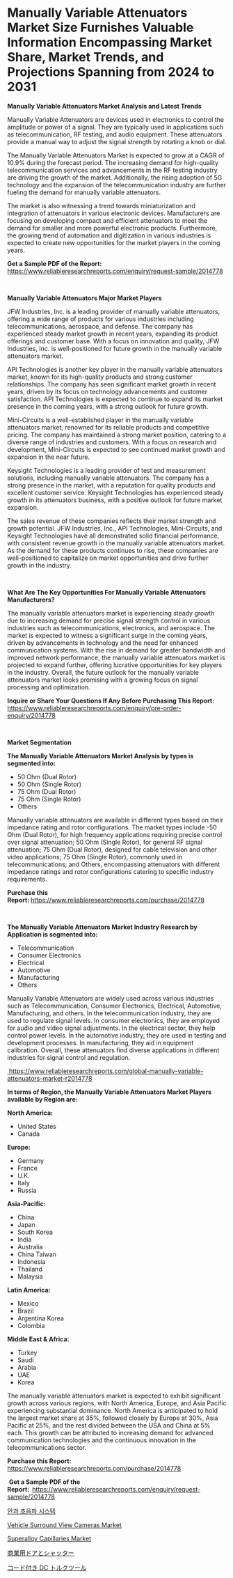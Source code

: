 <p><h1>Manually Variable Attenuators Market Size Furnishes Valuable Information Encompassing Market Share, Market Trends, and Projections Spanning from 2024 to 2031</h1></p><p><strong>Manually Variable Attenuators Market Analysis and Latest Trends</strong></p>
<p><p>Manually Variable Attenuators are devices used in electronics to control the amplitude or power of a signal. They are typically used in applications such as telecommunication, RF testing, and audio equipment. These attenuators provide a manual way to adjust the signal strength by rotating a knob or dial.</p><p>The Manually Variable Attenuators Market is expected to grow at a CAGR of 10.9% during the forecast period. The increasing demand for high-quality telecommunication services and advancements in the RF testing industry are driving the growth of the market. Additionally, the rising adoption of 5G technology and the expansion of the telecommunication industry are further fueling the demand for manually variable attenuators.</p><p>The market is also witnessing a trend towards miniaturization and integration of attenuators in various electronic devices. Manufacturers are focusing on developing compact and efficient attenuators to meet the demand for smaller and more powerful electronic products. Furthermore, the growing trend of automation and digitization in various industries is expected to create new opportunities for the market players in the coming years.</p></p>
<p><strong>Get a Sample PDF of the Report:&nbsp;</strong> <a href="https://www.reliableresearchreports.com/enquiry/request-sample/2014778">https://www.reliableresearchreports.com/enquiry/request-sample/2014778</a></p>
<p>&nbsp;</p>
<p><strong>Manually Variable Attenuators Major Market Players</strong></p>
<p><p>JFW Industries, Inc. is a leading provider of manually variable attenuators, offering a wide range of products for various industries including telecommunications, aerospace, and defense. The company has experienced steady market growth in recent years, expanding its product offerings and customer base. With a focus on innovation and quality, JFW Industries, Inc. is well-positioned for future growth in the manually variable attenuators market.</p><p>API Technologies is another key player in the manually variable attenuators market, known for its high-quality products and strong customer relationships. The company has seen significant market growth in recent years, driven by its focus on technology advancements and customer satisfaction. API Technologies is expected to continue to expand its market presence in the coming years, with a strong outlook for future growth.</p><p>Mini-Circuits is a well-established player in the manually variable attenuators market, renowned for its reliable products and competitive pricing. The company has maintained a strong market position, catering to a diverse range of industries and customers. With a focus on research and development, Mini-Circuits is expected to see continued market growth and expansion in the near future.</p><p>Keysight Technologies is a leading provider of test and measurement solutions, including manually variable attenuators. The company has a strong presence in the market, with a reputation for quality products and excellent customer service. Keysight Technologies has experienced steady growth in its attenuators business, with a positive outlook for future market expansion.</p><p>The sales revenue of these companies reflects their market strength and growth potential. JFW Industries, Inc., API Technologies, Mini-Circuits, and Keysight Technologies have all demonstrated solid financial performance, with consistent revenue growth in the manually variable attenuators market. As the demand for these products continues to rise, these companies are well-positioned to capitalize on market opportunities and drive further growth in the industry.</p></p>
<p>&nbsp;</p>
<p><strong>What Are The Key Opportunities For Manually Variable Attenuators Manufacturers?</strong></p>
<p><p>The manually variable attenuators market is experiencing steady growth due to increasing demand for precise signal strength control in various industries such as telecommunications, electronics, and aerospace. The market is expected to witness a significant surge in the coming years, driven by advancements in technology and the need for enhanced communication systems. With the rise in demand for greater bandwidth and improved network performance, the manually variable attenuators market is projected to expand further, offering lucrative opportunities for key players in the industry. Overall, the future outlook for the manually variable attenuators market looks promising with a growing focus on signal processing and optimization.</p></p>
<p><strong>Inquire or Share Your Questions If Any Before Purchasing This Report:</strong> <a href="https://www.reliableresearchreports.com/enquiry/pre-order-enquiry/2014778">https://www.reliableresearchreports.com/enquiry/pre-order-enquiry/2014778</a></p>
<p>&nbsp;</p>
<p><strong>Market Segmentation</strong></p>
<p><strong>The Manually Variable Attenuators Market Analysis by types is segmented into:</strong></p>
<p><ul><li>50 Ohm (Dual Rotor)</li><li>50 Ohm (Single Rotor)</li><li>75 Ohm (Dual Rotor)</li><li>75 Ohm (Single Rotor)</li><li>Others</li></ul></p>
<p><p>Manually variable attenuators are available in different types based on their impedance rating and rotor configurations. The market types include -50 Ohm (Dual Rotor), for high frequency applications requiring precise control over signal attenuation; 50 Ohm (Single Rotor), for general RF signal attenuation; 75 Ohm (Dual Rotor), designed for cable television and other video applications; 75 Ohm (Single Rotor), commonly used in telecommunications; and Others, encompassing attenuators with different impedance ratings and rotor configurations catering to specific industry requirements.</p></p>
<p><strong>Purchase this Report:&nbsp;</strong><a href="https://www.reliableresearchreports.com/purchase/2014778">https://www.reliableresearchreports.com/purchase/2014778</a></p>
<p>&nbsp;</p>
<p><strong>The Manually Variable Attenuators Market Industry Research by Application is segmented into:</strong></p>
<p><ul><li>Telecommunication</li><li>Consumer Electronics</li><li>Electrical</li><li>Automotive</li><li>Manufacturing</li><li>Others</li></ul></p>
<p><p>Manually Variable Attenuators are widely used across various industries such as Telecommunication, Consumer Electronics, Electrical, Automotive, Manufacturing, and others. In the telecommunication industry, they are used to regulate signal levels. In consumer electronics, they are employed for audio and video signal adjustments. In the electrical sector, they help control power levels. In the automotive industry, they are used in testing and development processes. In manufacturing, they aid in equipment calibration. Overall, these attenuators find diverse applications in different industries for signal control and regulation.</p></p>
<p><a href="https://www.reliableresearchreports.com/global-manually-variable-attenuators-market-r2014778">&nbsp;https://www.reliableresearchreports.com/global-manually-variable-attenuators-market-r2014778</a></p>
<p><strong>In terms of Region, the Manually Variable Attenuators Market Players available by Region are:</strong></p>
<p>
    <p> <strong> North America: </strong>
        <ul>
            <li>United States</li>
            <li>Canada</li>
        </ul>
        </p> 
    <p> <strong> Europe: </strong>
        <ul>
            <li>Germany</li>
            <li>France</li>
            <li>U.K.</li>
            <li>Italy</li>
            <li>Russia</li>
        </ul>
        </p> 
    <p> <strong> Asia-Pacific: </strong>
        <ul>
            <li>China</li>
            <li>Japan</li>
            <li>South Korea</li>
            <li>India</li>
            <li>Australia</li>
            <li>China Taiwan</li>
            <li>Indonesia</li>
            <li>Thailand</li>
            <li>Malaysia</li>
        </ul>
        </p> 
    <p> <strong> Latin America: </strong>
        <ul>
            <li>Mexico</li>
            <li>Brazil</li>
            <li>Argentina Korea</li>
            <li>Colombia</li>
        </ul>
        </p> 
    <p> <strong> Middle East & Africa: </strong>
        <ul>
            <li>Turkey</li>
            <li>Saudi</li>
            <li>Arabia</li>
            <li>UAE</li>
            <li>Korea</li>
        </ul>
    </p>
    </p>
<p><p>The manually variable attenuators market is expected to exhibit significant growth across various regions, with North America, Europe, and Asia Pacific experiencing substantial dominance. North America is anticipated to hold the largest market share at 35%, followed closely by Europe at 30%, Asia Pacific at 25%, and the rest divided between the USA and China at 5% each. This growth can be attributed to increasing demand for advanced communication technologies and the continuous innovation in the telecommunications sector.</p></p>
<p><strong>Purchase this Report: </strong><a href="https://www.reliableresearchreports.com/purchase/2014778">https://www.reliableresearchreports.com/purchase/2014778</a></p>
<p>&nbsp;<strong>Get a Sample PDF of the Report:&nbsp;&nbsp;</strong><a href="https://www.reliableresearchreports.com/enquiry/request-sample/2014778">https://www.reliableresearchreports.com/enquiry/request-sample/2014778</a></p>
<p><strong></strong></p>
<p><p><a href="https://medium.com/@jeralderzog65756e/%EC%95%88%EA%B3%BC-%EC%B4%88%EC%9D%8C%ED%8C%8C-%EC%8B%9C%EC%8A%A4%ED%85%9C-%EC%8B%9C%EC%9E%A5-%EC%8B%AC%EC%B8%B5-%EB%B6%84%EC%84%9D-%ED%8A%B8%EB%A0%8C%EB%93%9C-%EC%8B%9C%EC%9E%A5-%EC%84%B8%EB%B6%84%ED%99%94-%EB%B0%8F-%EA%B2%BD%EC%9F%81-%EB%B6%84%EC%84%9D-0eb827eaf078">안과 초음파 시스템</a></p><p><a href="https://github.com/RichRobinson5/Market-Research-Report-List-5/blob/main/vehicle-surround-view-cameras-market.md">Vehicle ​Surround View Cameras Market</a></p><p><a href="https://github.com/gdfhhhj/Market-Research-Report-List-5/blob/main/superalloy-capillaries-market.md">Superalloy Capillaries Market</a></p><p><a href="https://medium.com/@dressleredward/%E5%95%86%E6%A5%AD%E7%94%A8%E3%83%89%E3%82%A2%E3%81%A8%E3%82%B7%E3%83%A3%E3%83%83%E3%82%BF%E3%83%BC%E7%94%A3%E6%A5%AD%E3%81%AE%E6%B4%9E%E5%AF%9F-2031%E5%B9%B4%E3%81%BE%E3%81%A7%E3%81%AE%E5%B8%82%E5%A0%B4%E3%81%AE%E8%B2%A1%E5%8B%99%E7%8A%B6%E6%B3%81-%E5%B8%82%E5%A0%B4%E8%A6%8F%E6%A8%A1-%E3%81%8A%E3%82%88%E3%81%B3%E5%8F%8E%E7%9B%8A%E5%88%86%E6%9E%90-9be69a6cd1e0">商業用ドアとシャッター</a></p><p><a href="https://medium.com/@rodhoppe07/%E3%82%B0%E3%83%AD%E3%83%BC%E3%83%90%E3%83%AB%E3%81%AE%E3%82%B3%E3%83%BC%E3%83%89%E5%BC%8Fdc%E3%83%88%E3%83%AB%E3%82%AF%E3%83%84%E3%83%BC%E3%83%AB%E5%B8%82%E5%A0%B4%E3%81%AF-2024%E5%B9%B4%E3%81%8B%E3%82%892031%E5%B9%B4%E3%81%BE%E3%81%A7%E3%81%AE%E6%9C%9F%E9%96%93%E3%81%AB-%E5%B9%B4%E9%96%93%E5%B9%B3%E5%9D%87%E6%88%90%E9%95%B7%E7%8E%87-%E3%81%A7%E6%88%90%E9%95%B7%E3%81%99%E3%82%8B%E8%A6%8B%E8%BE%BC%E3%81%BF%E3%81%A7%E3%81%99-b04fdd566eb1">コード付き DC トルクツール</a></p></p>